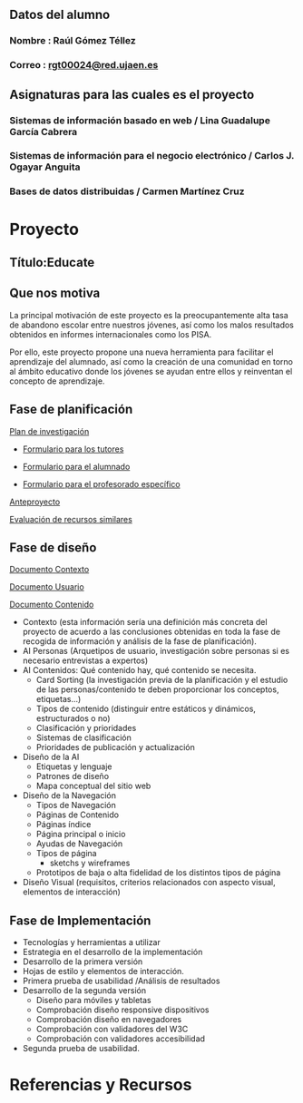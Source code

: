 ## Datos del alumno
### Nombre : Raúl Gómez Téllez
### Correo : rgt00024@red.ujaen.es
## Asignaturas para las cuales es el proyecto
### Sistemas de información basado en web / Lina Guadalupe García Cabrera
### Sistemas de información para el negocio electrónico / Carlos J. Ogayar Anguita
### Bases de datos distribuidas / Carmen Martínez Cruz
# Proyecto
## Título:Educate
## Que nos motiva

La principal motivación de este proyecto es la preocupantemente alta tasa de abandono escolar entre nuestros jóvenes, así como los malos resultados obtenidos en informes internacionales como los PISA.

Por ello, este proyecto propone una nueva herramienta para facilitar el aprendizaje del alumnado, así como la creación de una comunidad en torno al ámbito educativo donde los jóvenes se ayudan entre ellos y reinventan el concepto de aprendizaje.
## Fase de planificación
[Plan de investigación](https://docs.google.com/document/d/18dmkgkjxvY4lUFXVq2Bpp2sUPAVqTZlLHitHpwO0qps/edit?usp=sharing/)

- [Formulario para los tutores](https://forms.gle/6rkERFuoZKn2x1Cp7)

- [Formulario para el alumnado](https://forms.gle/D2TQ5dYfyTtjJk9H7)

- [Formulario para el profesorado específico](https://forms.gle/BpQGvdqYw5tT3YAE7)

[Anteproyecto](https://docs.google.com/document/d/1evi3MdQA4qhZKojl-VR4LzMeQ9I7T7qBFUSBbs-v6-M/edit?usp=drive_link)

[Evaluación de recursos similares](https://docs.google.com/document/d/1Qe6q_P3ZMwoKEmENkZJvrB2uYlSfNzz_wj4RX3QwDj0/edit?usp=sharing)

## Fase de diseño

[Documento Contexto](https://docs.google.com/document/d/10oLszUQ0oKurzsfrH7BLhtwNuWotEwikMavH4l4e0mA/edit?usp=sharing)

[Documento Usuario](https://docs.google.com/document/d/1IAnisRlM1djVIxDPTScOxRsMrXndP8QaIel1ry-nI0A/edit?usp=sharing)

[Documento Contenido](https://docs.google.com/document/d/1UV8JGMFoW1G55uuYUK2NgMUBsQX3uqivG4mUiQe4Ql8/edit?usp=sharing)

- Contexto (esta información sería una definición más concreta del proyecto de acuerdo a las conclusiones obtenidas en toda la fase de recogida de información y análisis de la fase de planificación).
- AI Personas (Arquetipos de usuario, investigación sobre personas si es necesario entrevistas a expertos)
- AI Contenidos: Qué contenido hay, qué contenido se necesita.
  - Card Sorting (la investigación previa de la planificación y el estudio de las personas/contenido te deben proporcionar los conceptos, etiquetas...)
  - Tipos de contenido (distinguir entre estáticos y dinámicos, estructurados o no)
  - Clasificación y prioridades 
  - Sistemas de clasificación 
  - Prioridades de publicación y actualización
- Diseño de la AI
  - Etiquetas y lenguaje
  - Patrones de diseño
  - Mapa conceptual del sitio web
- Diseño de la Navegación
  - Tipos de Navegación
  - Páginas de Contenido
  - Páginas índice
  - Página principal o inicio
  - Ayudas de Navegación
  - Tipos de página
    - sketchs y wireframes
  - Prototipos de baja o alta fidelidad de los distintos tipos de página
- Diseño Visual (requisitos, criterios relacionados con aspecto visual, elementos de interacción)

## Fase de Implementación
- Tecnologías y herramientas a utilizar
- Estrategia en el desarrollo de la implementación
- Desarrollo de la primera versión
- Hojas de estilo y elementos de interacción.
- Primera prueba de usabilidad /Análisis de resultados
- Desarrollo de la segunda versión
  - Diseño para móviles y tabletas
  - Comprobación diseño responsive dispositivos
  - Comprobación diseño en navegadores
  - Comprobación con validadores del W3C
  - Comprobación con validadores accesibilidad
- Segunda prueba de usabilidad.

# Referencias y Recursos
